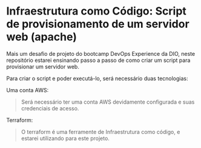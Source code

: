 # Infraestrutura como Código: Script de provisionamento de um servidor web (apache)

Mais um desafio de projeto do bootcamp DevOps Experience da DIO, neste repositório estarei ensinando passo a passo de como criar um script para provisionar um servidor web.

Para criar o script e poder executá-lo, será necessário duas tecnologias:

Uma conta AWS:

>Será necessário ter uma conta AWS devidamente configurada e suas credenciais de acesso.

Terraform:
>O terraform é uma ferramente de Infraestrutura como código, e estarei utilizando para este projeto.
